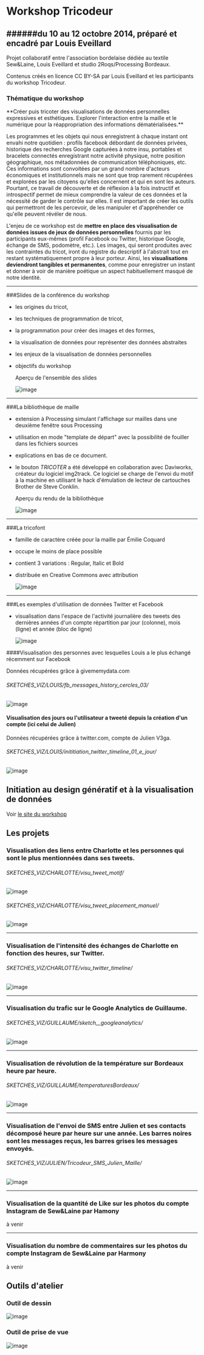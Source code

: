 # Workshop Tricodeur
######du 10 au 12 octobre 2014, préparé et encadré par Louis Eveillard
---

Projet collaboratif entre l'association bordelaise dédiée au textile Sew&Laine, Louis Eveillard et studio 2Roqs/Processing Bordeaux.
 
Contenus créés  en licence CC BY-SA par Louis Eveillard et les participants du workshop Tricodeur. 


<h3>Thématique du workshop</h3>
**Créer puis tricoter des visualisations de données personnelles expressives et esthétiques. Explorer l'interaction entre la maille et le numérique pour la réappropriation des informations dématérialisées.**
	
Les programmes et les objets qui nous enregistrent à chaque instant ont envahi notre quotidien : profils facebook débordant de données privées, historique des recherches Google capturées à notre insu, portables et bracelets connectés enregistrant notre activité physique, notre position géographique, nos métadonnées de communication téléphoniques, etc. Ces informations sont convoitées par un grand nombre d'acteurs économiques et institutionnels mais ne sont que trop rarement récupérées et explorées par les citoyens qu'elles concernent et qui en sont les auteurs. Pourtant, ce travail de découverte et de réflexion à la fois instructif et introspectif permet de mieux comprendre la valeur de ces données et la nécessité de garder le contrôle sur elles. Il est important de créer les outils qui permettront de les percevoir, de les manipuler et d'appréhender ce qu'elle peuvent révéler de nous.
	
L'enjeu de ce workshop est de **mettre en place des visualisation de données issues de jeux de données personnelles** fournis par les participants eux-mêmes (profil Facebook ou Twitter, historique Google, échange de SMS, podomètre, etc.). Les images, qui seront produites avec les contraintes du tricot, iront du registre du descriptif à l'abstrait tout en restant systématiquement propre à leur porteur. Ainsi, les **visualisations deviendront tangibles et permanentes**, comme pour enregistrer un instant et donner à voir de manière poétique un aspect habituellement masqué de notre identité.
	
---
	

###Slides de la conférence du workshop

-	les origines du tricot, 
-	les techniques de programmation de tricot, 
-	la programmation pour créer des images et des formes, 
-	la visualisation de données pour représenter des données abstraites
-	les enjeux de la visualisation de données personnelles
-	objectifs du workshop
	
	Aperçu de l'ensemble des slides

	![image](img/tricodeur-presentation-apercu-01.jpg)


---
###La bibliothèque de maille

-	extension à Processing simulant l'affichage sur mailles dans une deuxième fenêtre sous Processing
-	utilisation en mode "template de départ" avec la possibilité de fouiller dans les fichiers sources
-	explications en bas de ce document.
-	le bouton *TRICOTER* a été développé en collaboration avec Daviworks, créateur du logiciel img2track. Ce logiciel se charge de l'envoi du motif à la machine en utilisant le hack d'émulation de lecteur de cartouches Brother de Steve Conklin.

	Aperçu du rendu de la bibliothèque
	
	![image](img/apercu-maille.png)

---
###La tricofont

-	famille de caractère créée pour la maille par Émilie Coquard
-	occupe le moins de place possible
-	contient 3 variations : Regular, Italic et Bold
-	distribuée en Creative Commons avec attribution

	![image](img/tricofont.png)

---
###Les exemples d'utilisation de données Twitter et Facebook

-	visualisation dans l'espace de l'activité journalière des tweets des dernières années d'un compte
	répartition par jour (colonne), mois (ligne) et année (bloc de ligne)
	
	![image](img/visu-tweets.png)

####Visualisation des personnes avec lesquelles Louis a le plus échangé récemment sur Facebook

Données récupérées grâce à givememydata.com

###### SKETCHES_VIZ/LOUIS/fb_messages_history_cercles_03/

![image](SKETCHES_VIZ/LOUIS/fb_messages_history_cercles_03/apercu.png)

#### Visualisation des jours ou l'utilisateur a tweeté depuis la création d'un compte (ici celui de Julien)

Données récupérées grâce à twitter.com, compte de Julien V3ga.

###### SKETCHES_VIZ/LOUIS/inititiation_twitter_timeline_01_e_jour/

![image](SKETCHES_VIZ/LOUIS/inititiation_twitter_timeline_01_e_jour/apercu.png)



## Initiation au design génératif et à la visualisation de données 

Voir [le site du workshop](http://letricodeur.com/workshop/)


## Les projets

### Visualisation des liens entre Charlotte et les personnes qui sont le plus mentionnées dans ses tweets.

###### SKETCHES_VIZ/CHARLOTTE/visu_tweet_motif/

![image](SKETCHES_VIZ/CHARLOTTE/visu_tweet_motif/apercu.png)

###### SKETCHES_VIZ/CHARLOTTE/visu_tweet_placement_manuel/

![image](SKETCHES_VIZ/CHARLOTTE/visu_tweet_placement_manuel/apercu.png)

---
### Visualisation de l'intensité des échanges de Charlotte en fonction des heures, sur Twitter.

###### SKETCHES_VIZ/CHARLOTTE/visu_twitter_timeline/

![image](SKETCHES_VIZ/CHARLOTTE/visu_twitter_timeline/apercu.png)

---
### Visualisation du trafic sur le Google Analytics de Guillaume.

###### SKETCHES_VIZ/GUILLAUME/sketch__googleanalytics/

![image](SKETCHES_VIZ/GUILLAUME/sketch__googleanalytics/apercu.png)

---
### Visualisation de révolution de la température sur Bordeaux heure par heure.

###### SKETCHES_VIZ/GUILLAUME/temperaturesBordeaux/

![image](SKETCHES_VIZ/GUILLAUME/temperaturesBordeaux/apercu.png)

---
### Visualisation de l'envoi de SMS entre Julien et ses contacts décomposé heure par heure sur une année. Les barres noires sont les messages reçus, les barres grises les messages envoyés.

###### SKETCHES_VIZ/JULIEN/Tricodeur_SMS_Julien_Maille/

![image](SKETCHES_VIZ/JULIEN/Tricodeur_SMS_Julien_Maille/apercu.png)

---
### Visualisation de la quantité de Like sur les photos du compte Instagram de Sew&Laine par Hamony

à venir

---
### Visualisation du nombre de commentaires sur les photos du compte Instagram de Sew&Laine par Harmony

à venir

## Outils d'atelier

### Outil de dessin

![image](ATELIER/outil_dessin_04/preview.png)

### Outil de prise de vue

![image](ATELIER/outil_photo_02/preview.png)

